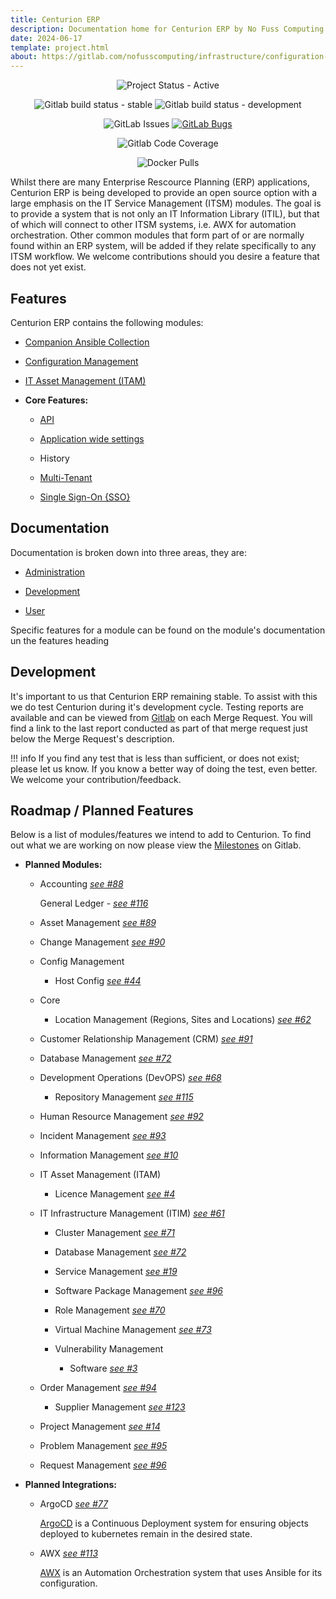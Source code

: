 ```yaml
---
title: Centurion ERP
description: Documentation home for Centurion ERP by No Fuss Computing
date: 2024-06-17
template: project.html
about: https://gitlab.com/nofusscomputing/infrastructure/configuration-management/centurion_erp
---
```


<span style="text-align: center;">

![Project Status - Active](https://img.shields.io/badge/Project%20Status-Active-green?logo=gitlab&style=plastic)

![Gitlab build status - stable](https://img.shields.io/badge/dynamic/json?color=ff782e&label=Stable%20Build&query=0.status&url=https%3A%2F%2Fgitlab.com%2Fapi%2Fv4%2Fprojects%2F57560288%2Fpipelines%3Fref%3Dmaster&logo=gitlab&style=plastic) ![Gitlab build status - development](https://img.shields.io/badge/dynamic/json?color=ff782e&label=Dev%20Build&query=0.status&url=https%3A%2F%2Fgitlab.com%2Fapi%2Fv4%2Fprojects%2F57560288%2Fpipelines%3Fref%3Ddevelopment&logo=gitlab&style=plastic)

![GitLab Issues](https://img.shields.io/gitlab/issues/open/nofusscomputing%2Fprojects%2Fcenturion_erp?style=plastic&logo=gitlab&label=Issues&color=fc6d26) [![GitLab Bugs](https://img.shields.io/gitlab/issues/open/nofusscomputing%2Fprojects%2Fcenturion_erp?labels=type%3A%3Abug&style=plastic&logo=gitlab&label=Bug%20Fixes%20Required&color=fc6d26)](https://gitlab.com/nofusscomputing/projects/centurion_erp/-/issues/?sort=created_date&state=opened&label_name%5B%5D=type%3A%3Abug)

![Gitlab Code Coverage](https://img.shields.io/gitlab/pipeline-coverage/nofusscomputing%2Fprojects%2Fcenturion_erp?branch=master&style=plastic&logo=gitlab&label=Test%20Coverage)

![Docker Pulls](https://img.shields.io/docker/pulls/nofusscomputing/centurion-erp?style=plastic&logo=docker&color=0db7ed)

</span>

Whilst there are many Enterprise Rescource Planning (ERP) applications, Centurion ERP is being developed to provide an open source option with a large emphasis on the IT Service Management (ITSM) modules. The goal is to provide a system that is not only an IT Information Library (ITIL), but that of which will connect to other ITSM systems, i.e. AWX for automation orchestration. Other common modules that form part of or are normally found within an ERP system, will be added if they relate specifically to any ITSM workflow. We welcome contributions should you desire a feature that does not yet exist.


## Features

Centurion ERP contains the following modules:

- [Companion Ansible Collection](../ansible/collections/centurion/index.md)

- [Configuration Management](./user/config_management/index.md)

- [IT Asset Management (ITAM)](./user/itam/index.md)


- **Core Features:**

    - [API](./user/api.md)

    - [Application wide settings](./user/settings.md)

    - History

    - [Multi-Tenant](./development/api/models/access_organization_permission_checking.md#permission-checking)

    - [Single Sign-On {SSO}](./user/configuration.md#single-sign-on)


## Documentation

Documentation is broken down into three areas, they are:

- [Administration](./administration/index.md)

- [Development](./development/index.md)

- [User](./user/index.md)

Specific features for a module can be found on the module's documentation un the features heading


## Development

It's important to us that Centurion ERP remaining stable. To assist with this we do test Centurion during it's development cycle. Testing reports are available and can be viewed from [Gitlab](https://gitlab.com/nofusscomputing/projects/centurion_erp/-/merge_requests) on each Merge Request. You will find a link to the last report conducted as part of that merge request just below the Merge Request's description.

!!! info
    If you find any test that is less than sufficient, or does not exist; please let us know. If you know a better way of doing the test, even better. We welcome your contribution/feedback.


## Roadmap / Planned Features

Below is a list of modules/features we intend to add to Centurion. To find out what we are working on now please view the [Milestones](https://gitlab.com/nofusscomputing/projects/centurion_erp/-/milestones) on Gitlab.

- **Planned Modules:**

    - Accounting _[see #88](https://gitlab.com/nofusscomputing/projects/django_template/-/issues/88)_

        General Ledger - _[see #116](https://gitlab.com/nofusscomputing/projects/django_template/-/issues/116)_

    - Asset Management _[see #89](https://gitlab.com/nofusscomputing/projects/django_template/-/issues/88)_

    - Change Management _[see #90](https://gitlab.com/nofusscomputing/projects/django_template/-/issues/90)_

    - Config Management

        - Host Config _[see #44](https://gitlab.com/nofusscomputing/projects/django_template/-/issues/44)_

    - Core

        - Location Management (Regions, Sites and Locations) _[see #62](https://gitlab.com/nofusscomputing/projects/django_template/-/issues/62)_

    - Customer Relationship Management (CRM) _[see #91](https://gitlab.com/nofusscomputing/projects/django_template/-/issues/91)_

    - Database Management _[see #72](https://gitlab.com/nofusscomputing/projects/django_template/-/issues/72)_

    - Development Operations (DevOPS) _[see #68](https://gitlab.com/nofusscomputing/projects/django_template/-/issues/58)_

        - Repository Management _[see #115](https://gitlab.com/nofusscomputing/projects/django_template/-/issues/115)_

    - Human Resource Management _[see #92](https://gitlab.com/nofusscomputing/projects/django_template/-/issues/92)_

    - Incident Management _[see #93](https://gitlab.com/nofusscomputing/projects/django_template/-/issues/93)_

    - Information Management _[see #10](https://gitlab.com/nofusscomputing/projects/django_template/-/issues/10)_

    - IT Asset Management (ITAM)

        - Licence Management _[see #4](https://gitlab.com/nofusscomputing/projects/django_template/-/issues/4)_

    - IT Infrastructure Management (ITIM) _[see #61](https://gitlab.com/nofusscomputing/projects/django_template/-/issues/61)_

        - Cluster Management _[see #71](https://gitlab.com/nofusscomputing/projects/django_template/-/issues/71)_

        - Database Management _[see #72](https://gitlab.com/nofusscomputing/projects/django_template/-/issues/72)_

        - Service Management _[see #19](https://gitlab.com/nofusscomputing/projects/django_template/-/issues/19)_

        - Software Package Management _[see #96](https://gitlab.com/nofusscomputing/projects/django_template/-/issues/96)_

        - Role Management _[see #70](https://gitlab.com/nofusscomputing/projects/django_template/-/issues/70)_

        - Virtual Machine Management _[see #73](https://gitlab.com/nofusscomputing/projects/django_template/-/issues/73)_

        - Vulnerability Management

            - Software _[see #3](https://gitlab.com/nofusscomputing/projects/django_template/-/issues/3)_

    - Order Management _[see #94](https://gitlab.com/nofusscomputing/projects/django_template/-/issues/94)_

        - Supplier Management _[see #123](https://gitlab.com/nofusscomputing/projects/django_template/-/issues/123)_

    - Project Management _[see #14](https://gitlab.com/nofusscomputing/projects/django_template/-/issues/14)_

    - Problem Management  _[see #95](https://gitlab.com/nofusscomputing/projects/django_template/-/issues/95)_

    - Request Management _[see #96](https://gitlab.com/nofusscomputing/projects/django_template/-/issues/96)_


- **Planned Integrations:**

    - ArgoCD _[see #77](https://gitlab.com/nofusscomputing/projects/django_template/-/issues/77)_

        [ArgoCD](https://github.com/argoproj-labs) is a Continuous Deployment system for ensuring objects deployed to kubernetes remain in the desired state.

    - AWX  _[see #113](https://gitlab.com/nofusscomputing/projects/django_template/-/issues/113)_

        [AWX](https://github.com/ansible/awx) is an Automation Orchestration system that uses Ansible for its configuration.
